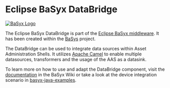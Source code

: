 # Eclipse BaSyx DataBridge
[![BaSyx Logo](https://www.eclipse.org/basyx/img/basyxlogo.png)](https://www.eclipse.org/basyx/)

The Eclipse BaSyx DataBridge is part of the [Eclipse BaSyx middleware](https://www.eclipse.org/basyx/). It has been created within the [BaSys](https://www.basys40.de/) project.

The DataBridge can be used to integrate data sources within Asset Administration Shells.
It utilizes [Apache Camel](https://camel.apache.org/) to enable multiple datasources, transformers and the usage of the AAS as a datasink.

To learn more on how to use and adapt the DataBridge component, visit the [documentation](https://wiki.eclipse.org/BaSyx_/_Documentation_/_Components_/_DataBridge) in the BaSyx Wiki or take a look at the device integration scenario in [basyx-java-examples](https://github.com/eclipse-basyx/basyx-java-examples/tree/main/basyx.examples.deviceintegration/src/main/resources).
